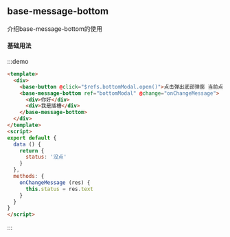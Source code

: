 <script>
export default {
  data () {
    return {
      status: '没点'
    }
  },
  methods: {
    onChangeMessage (res) {
      this.status = res.text
    }
  }
}
</script>
## base-message-bottom
介绍base-message-bottom的使用
#### 基础用法
:::demo
``` html
<template>
  <div>
    <base-button @click="$refs.bottomModal.open()">点击弹出底部弹窗 当前点击了{{status}}</base-button>
    <base-message-bottom ref="bottomModal" @change="onChangeMessage">
      <div>你好</div>
      <div>我是插槽</div>
    </base-message-bottom>
  </div>
</template>
<script>
export default {
  data () {
    return {
      status: '没点'
    }
  },
  methods: {
    onChangeMessage (res) {
      this.status = res.text
    }
  }
}
</script>
```
:::
